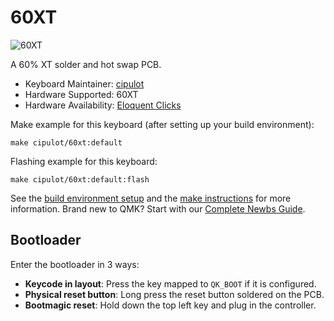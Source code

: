 # 60XT

![60XT](https://i.imgur.com/7lAvjpmh.png)

A 60% XT solder and hot swap PCB.

* Keyboard Maintainer: [cipulot](https://github.com/cipulot)
* Hardware Supported: 60XT
* Hardware Availability: [Eloquent Clicks](https://eloquentclicks.com/)

Make example for this keyboard (after setting up your build environment):

    make cipulot/60xt:default

Flashing example for this keyboard:

    make cipulot/60xt:default:flash

See the [build environment setup](https://docs.qmk.fm/#/getting_started_build_tools) and the [make instructions](https://docs.qmk.fm/#/getting_started_make_guide) for more information. Brand new to QMK? Start with our [Complete Newbs Guide](https://docs.qmk.fm/#/newbs).

## Bootloader

Enter the bootloader in 3 ways:

* **Keycode in layout**: Press the key mapped to `QK_BOOT` if it is configured.
* **Physical reset button**: Long press the reset button soldered on the PCB.
* **Bootmagic reset**: Hold down the top left key and plug in the controller.
